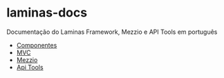 # laminas-docs
Documentação do Laminas Framework, Mezzio e API Tools em português

* [Componentes](componentes/readme.md)
* [MVC](mvc/readme.md)
* [Mezzio](mezzio//readme.md)
* [Api Tools](api-tools/readme.md)
